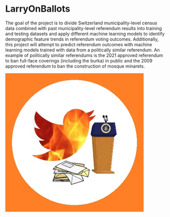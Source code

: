 # LarryOnBallots
The goal of the project is to divide Switzerland municipality-level census data combined with past municipality-level referendum results into training and testing datasets and apply different machine learning models to identify demographic feature trends in referendum voting outcomes. Additionally, this project will attempt to predict referendum outcomes with machine learning models trained with data from a politically similar referendum. An example of politically similar referendums is the 2021 approved referendum to ban full-face coverings (including the burka) in public and the 2009 approved referendum to ban the construction of mosque minarets.

![Official LarrOnBallots Logo](data/LarryInOnFireBallots.jpg)
